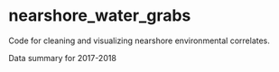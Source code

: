 # nearshore_water_grabs
Code for cleaning and visualizing nearshore environmental correlates. 

Data summary for 2017-2018
